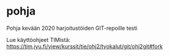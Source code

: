 # pohja

Pohja kevään 2020 harjoitustöiden GIT-repoille testi

Lue käyttöohjeet TIMistä: <https://tim.jyu.fi/view/kurssit/tie/ohj2/tyokalut/git/ohj2git#fork>

